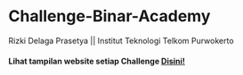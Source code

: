 # Challenge-Binar-Academy
Rizki Delaga Prasetya || Institut Teknologi Telkom Purwokerto


#### Lihat tampilan website setiap Challenge [Disini!](https://challenge-binaracademy.rizkidelagaprasetya.online/)
